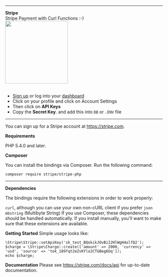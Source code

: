 <hr>
<b>Stripe</b>
  
 <br>
 Stripe Payment with Curl Functions :-) 
 <br>
<img src="https://stripe.com/img/about/logos/logos/black@2x.png" width="200">
<br><br>

- <a href="https://stripe.com/" target="_blank">Sign up</a> or log into your <a href="https://manage.stripe.com" target="_blank">dashboard</a>
- Click on your profile and click on Account Settings
- Then click on **API Keys**
- Copy the **Secret Key**. and add this into `DB` or `.ENV` file

<hr> 

You can sign up for a Stripe account at https://stripe.com.

<b>Requirements</b>

PHP 5.4.0 and later.

<b>Composer</b> <br>

You can install the bindings via Composer. Run the following command:

 `composer require stripe/stripe-php`
 <hr> 
 <b>Dependencies</b> <br>
 
The bindings require the following extensions in order to work properly:

`curl`, although you can use your own non-cURL client if you prefer
`json`
`mbstring` (Multibyte String)
If you use Composer, these dependencies should be handled automatically. If you install manually, you'll want to make sure that these extensions are available.

<b>Getting Started</b>
Simple usage looks like:

`\Stripe\Stripe::setApiKey('sk_test_BQokikJOvBiI2HlWgH4olfQ2'); `<br>
`$charge = \Stripe\Charge::create(['amount' => 2000, 'currency' => 'usd', 'source' => 'tok_189fqt2eZvKYlo2CTGBeg6Uq']);` <br>
`echo $charge;`

<b>Documentation</b>
Please see <a href="https://stripe.com/docs/api">https://stripe.com/docs/api</a> for up-to-date documentation.
 
 
